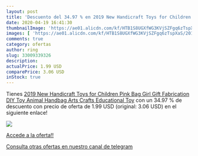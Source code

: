 ```yaml
---
layout: post
title: 'Descuento del 34.97 % en 2019 New Handicraft Toys for Children Pi'
date: 2020-04-19 16:41:30
thumbnailImage: 'https://ae01.alicdn.com/kf/HTB1S8UGXfWG3KVjSZFgq6zTspXaS/2019-New-Handicraft-Toys-for-Children-Pink-Bag-Girl-Gift-Fabrication-DIY-Toy-Animal-Handbag-Arts.jpg_350x350._SL200_.jpg'
images: [ 'https://ae01.alicdn.com/kf/HTB1S8UGXfWG3KVjSZFgq6zTspXaS/2019-New-Handicraft-Toys-for-Children-Pink-Bag-Girl-Gift-Fabrication-DIY-Toy-Animal-Handbag-Arts.jpg_350x350._SL200_.jpg' ]
comments: true
category: ofertas
author: ring
slug: 33009339326
description:
actualPrice: 1.99 USD
comparePrice: 3.06 USD
inStock: true
---
```


Tienes [2019 New Handicraft Toys for Children Pink Bag Girl Gift Fabrication DIY Toy Animal Handbag Arts Crafts Educational Toy](https://www.amazon.com/dp/33009339326/?tag=redken08-20) con un 34.97 % de descuento con precio de oferta de 1.99 USD (original: 3.06 USD) en el siguiente enlace!

[![](https://ae01.alicdn.com/kf/HTB1S8UGXfWG3KVjSZFgq6zTspXaS/2019-New-Handicraft-Toys-for-Children-Pink-Bag-Girl-Gift-Fabrication-DIY-Toy-Animal-Handbag-Arts.jpg_350x350._SL200_.jpg)](https://www.amazon.com/dp/33009339326/?tag=redken08-20)

[Accede a la oferta!!](https://www.amazon.com/dp/33009339326/?tag=redken08-20)

[Consulta otras ofertas en nuestro canal de telegram](https://t.me/s/ofertas25)
